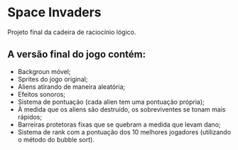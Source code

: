 # Space Invaders

Projeto final da cadeira de raciocínio lógico.<br>
<h2>A versão final do jogo contém:</h2>
<ul>
  <li>Backgroun móvel;</li>
  <li>Sprites do jogo original;</li>
  <li>Aliens atirando de maneira aleatória;</li>
  <li>Efeitos sonoros;</li>
  <li>Sistema de pontuação (cada alien tem uma pontuação própria);</li>
  <li>À medida que os aliens são destruído, os sobreviventes se tonam mais rápidos;</li>
  <li>Barreiras protetoras fixas que se quebram a medida que levam dano;</li>
  <li>Sistema de rank com a pontuação dos 10 melhores jogadores (utilizando o método do bubble sort).</li>
</ul>
